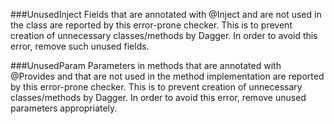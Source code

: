 ###UnusedInject
Fields that are annotated with @Inject and are not used in the class are reported by this error-prone checker. This is to prevent creation of unnecessary classes/methods by Dagger. In order to avoid this error, remove such unused fields.

###UnusedParam
Parameters in methods that are annotated with @Provides and that are not used in the method implementation are reported by this error-prone checker. This is to prevent creation of unnecessary classes/methods by Dagger. In order to avoid this error, remove unused parameters appropriately.
